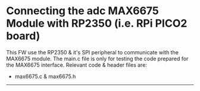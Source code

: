
# Connecting the adc MAX6675 Module with RP2350 (i.e. RPi PICO2 board)

This FW use the RP2350 & it's SPI peripheral to communicate with the MAX6675 module.
The main.c file is only for testing the code prepared for the MAX6675 interface.
Relevant code & header files are:
 - max6675.c & max6675.h

---
